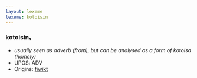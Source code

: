 ```yaml
---
layout: lexeme
lexeme: kotoisin
---
```


###  kotoisin₁

* _usually seen as adverb (from), but can be analysed as a form of *kotoisa* (homely)_
* UPOS:  ADV
* Origins: [fiwikt](https://fi.wiktionary.org/wiki/kotoisin) 

